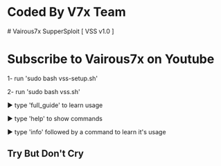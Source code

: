 <h1>Coded By V7x Team</h1>
# Vairous7x SupperSploit [ VSS v1.0 ]
<h1> Subscribe to Vairous7x on Youtube </h1>
1- run 'sudo bash vss-setup.sh' 

2- run 'sudo bash vss.sh'

► type 'full_guide' to learn usage

► type 'help' to show commands

► type 'info' followed by a command to learn it's usage
<h2>Try But Don't Cry</h3>
